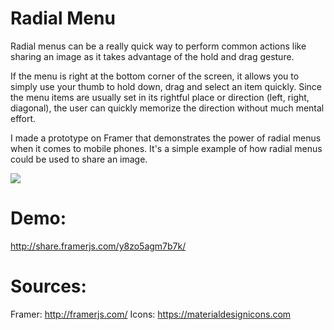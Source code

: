 # Radial Menu

Radial menus can be a really quick way to perform common actions like sharing an image as it takes advantage of the hold and drag gesture.

If the menu is right at the bottom corner of the screen, it allows you to simply use your thumb to hold down, drag and select an item quickly. Since the menu items are usually set in its rightful place or direction (left, right, diagonal), the user can quickly memorize the direction without much mental effort.

I made a prototype on Framer that demonstrates the power of radial menus when it comes to mobile phones. It's a simple example of how radial menus could be used to share an image.

<img src="https://media.giphy.com/media/6j8HIS6HJZIyc/giphy.gif"/>

# Demo: 

http://share.framerjs.com/y8zo5agm7b7k/

# Sources:

Framer: http://framerjs.com/
Icons: https://materialdesignicons.com
